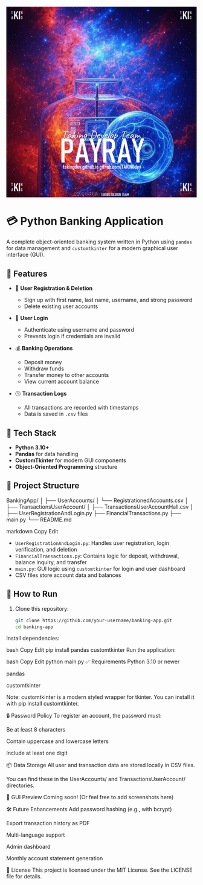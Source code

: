 ![Alt Text](PAYRAY.png)
# 💳 Python Banking Application


A complete object-oriented banking system written in Python using `pandas` for data management and `customtkinter` for a modern graphical user interface (GUI).

## 🚀 Features

- 🧾 **User Registration & Deletion**
  - Sign up with first name, last name, username, and strong password
  - Delete existing user accounts

- 🔐 **User Login**
  - Authenticate using username and password
  - Prevents login if credentials are invalid

- 💰 **Banking Operations**
  - Deposit money
  - Withdraw funds
  - Transfer money to other accounts
  - View current account balance

- 🕓 **Transaction Logs**
  - All transactions are recorded with timestamps
  - Data is saved in `.csv` files

## 🧠 Tech Stack

- **Python 3.10+**
- **Pandas** for data handling
- **CustomTkinter** for modern GUI components
- **Object-Oriented Programming** structure

## 📁 Project Structure

BankingApp/
│
├── UserAccounts/
│ └── RegistrationedAccounts.csv
│
├── TransactionsUserAccount/
│ ├── TransactionsUserAccountHall.csv
│
├── UserRegistrationAndLogin.py
├── FinancialTransactions.py
├── main.py
└── README.md

markdown
Copy
Edit

- `UserRegistrationAndLogin.py`: Handles user registration, login verification, and deletion
- `FinancialTransactions.py`: Contains logic for deposit, withdrawal, balance inquiry, and transfer
- `main.py`: GUI logic using `customtkinter` for login and user dashboard
- CSV files store account data and balances

## 🧪 How to Run

1. Clone this repository:
   ```bash
   git clone https://github.com/your-username/banking-app.git
   cd banking-app
Install dependencies:

bash
Copy
Edit
pip install pandas customtkinter
Run the application:

bash
Copy
Edit
python main.py
✅ Requirements
Python 3.10 or newer

pandas

customtkinter

Note: customtkinter is a modern styled wrapper for tkinter. You can install it with pip install customtkinter.

🔒 Password Policy
To register an account, the password must:

Be at least 8 characters

Contain uppercase and lowercase letters

Include at least one digit

📦 Data Storage
All user and transaction data are stored locally in CSV files.

You can find these in the UserAccounts/ and TransactionsUserAccount/ directories.

📸 GUI Preview
Coming soon! (Or feel free to add screenshots here)

🛠 Future Enhancements
Add password hashing (e.g., with bcrypt)

Export transaction history as PDF

Multi-language support

Admin dashboard

Monthly account statement generation

📄 License
This project is licensed under the MIT License. See the LICENSE file for details.
